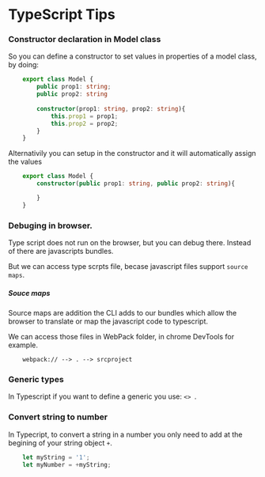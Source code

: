 # TypeScript Tips

### Constructor declaration in Model class
So you can define a constructor to set values in properties of a model class, by doing:
```ts
    export class Model {
        public prop1: string;
        public prop2: string
    
        constructor(prop1: string, prop2: string){
            this.prop1 = prop1;
            this.prop2 = prop2;
        }
    }
```
Alternativily you can setup in the constructor and it will automatically assign the values 
```ts
    export class Model {
        constructor(public prop1: string, public prop2: string){

        }
    }
```

### Debuging in browser.
Type script does not run on the browser, but you can debug there. Instead of there are javascripts bundles.

But we can access type scrpts file, becase javascript files support ```source maps```.

##### Souce maps
Source maps are addition the CLI adds to our bundles which allow the browser to translate or map the javascript code to typescript.

We can access those files in WebPack folder, in chrome DevTools for example.
```
    webpack:// --> . --> srcproject
```

### Generic types
In Typescript if you want to define a generic you use: ```<> ```.

### Convert string to number
In Typecript, to convert a string in a number you only need to add at the begining of your string object ```+```.
```ts
    let myString = '1';
    let myNumber = +myString;
```